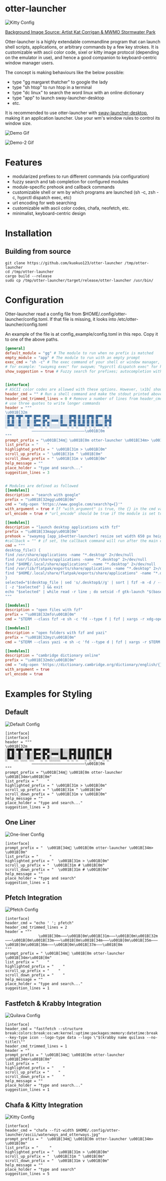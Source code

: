 # otter-launcher

![Kitty Config](./assets/kitty.png)

[Background Image Source: Artist Kat Corrigan & MWMO Stormwater Park](https://www.mwmo.org/learn/visit-us/exhibits/waterways-and-otterways/)

Otter-launcher is a highly extendable commandline program that can launch shell scripts, applications, or arbitrary commands by a few key strokes. It is customizable with ascii color code, sixel or kitty image protocol (depending on the emulator in use), and hence a good companion to keyboard-centric window manager users.

The concept is making behaviours like the below possible:

- type "gg margaret thatcher" to google the lady
- type "sh htop" to run htop in a terminal
- type "dc linux" to search the word linux with an online dictionary
- type "app" to launch sway-launcher-desktop
- etc.

It is recommended to use otter-launcher with [sway-launcher-desktop](https://github.com/Biont/sway-launcher-desktop), making it an application launcher. Use your wm's window rules to control its window size. 

![Demo Gif](./assets/demo.gif)

![Demo-2 Gif](./assets/demo-2.gif)

# Features

- modularized prefixes to run different commands (via configuration)
- fuzzy search and tab completion for configured modules
- module-specific prehook and callback commands
- customizable shell or wm by which programs are launched (sh -c, zsh -c, hyprctl dispatch exec, etc)
- url encoding for web searching
- customizable with ascii color codes, chafa, neofetch, etc.
- minimalist, keyboard-centric design

# Installation

## Building from source

```
git clone https://github.com/kuokuo123/otter-launcher /tmp/otter-launcher
cd /tmp/otter-launcher
cargo build --release
sudo cp /tmp/otter-launcher/target/release/otter-launcher /usr/bin/
```

# Configuration

Otter-launcher read a config file from $HOME/.config/otter-launcher/config.toml. If that file is missing, it looks into /etc/otter-launcher/config.toml

An example of the file is at config_example/config.toml in this repo. Copy it to one of the above paths.

``` toml
[general]
default_module = "gg" # The module to run when no prefix is matched
empty_module = "app" # The module to run with an empty prompt
exec_cmd = "sh -c" # The exec command of your shell or window manager, default to bash
# for example: "swaymsg exec" for swaywm; "hyprctl dispatch exec" for hyprland; "zsh -c" for zsh
show_suggestion = true # Fuzzy search for prefixes; autocompletion with TAB


[interface]
# ASCII color codes are allowed with these options. However, \x1b[ should be replaced with \u001B[ (unicode escape) because the rust toml crate cannot read \x as an escaped character...
header_cmd = "" # Run a shell command and make the stdout printed above the header
header_cmd_trimmed_lines = 0 # Remove a number of lines from header_cmd output, in case of some programs printing excessive empty lines at the end of its output
# use three quotes to write longer commands
header = """
\u001B[32m
░█▀█░▀█▀░▀█▀░█▀▀░█▀█░░░░░█░░░█▀█░█░█░█▀█░█▀▀░█░█
░█░█░░█░░░█░░█▀▀░█▀▄░▀▀▀░█░░░█▀█░█░█░█░█░█░░░█▀█
░▀▀▀░░▀░░░▀░░▀▀▀░▀░▀░░░░░▀▀▀░▀░▀░▀▀▀░▀░▀░▀▀▀░▀░▀
            ————————————————————————\u001B[0m
"""
prompt_prefix = "\u001B[34m \u001B[0m otter-launcher \u001B[34m> \u001B[0m"
list_prefix = "    "
highlighted_prefix = " \u001B[31m > \u001B[0m"
scroll_up_prefix = " \u001B[31m ^ \u001B[0m"
scroll_down_prefix = " \u001B[31m v \u001B[0m"
help_message = ""
place_holder = "type and search..."
suggestion_lines = 3


# Modules are defined as followed
[[modules]]
description = "search with google"
prefix = "\u001B[32mgg\u001B[0m"
cmd = "xdg-open 'https://www.google.com/search?q={}'"
with_argument = true # If "with_argument" is true, the {} in the cmd value will be replaced with user input. If the field is not explicitly set, will be taken as false.
url_encode = true # "url_encode" should be true if the module is set to call webpages, as this ensures special characters in url being readable to browsers. It'd better be false with shell scripts. If the field is not explicitly set, will be taken as false.

[[modules]]
description = "launch desktop applications with fzf"
prefix = "\u001B[33mapp\u001B[0m"
prehook = "swaymsg [app_id=otter-launcher] resize set width 650 px height 300 px" # if set, the prehook command will run before the main cmd starts. 
#callback = "" # if set, the callback command will run after the main cmd has finished. 
cmd = """
desktop_file() {
find /usr/share/applications -name "*.desktop" 2>/dev/null
find /usr/local/share/applications -name "*.desktop" 2>/dev/null
find "$HOME/.local/share/applications" -name "*.desktop" 2>/dev/null
find /var/lib/flatpak/exports/share/applications -name "*.desktop" 2>/dev/null
find "$HOME/.local/share/flatpak/exports/share/applications" -name "*.desktop" 2>/dev/null
}
selected="$(desktop_file | sed 's/.desktop$//g' | sort | fzf -m -d / --with-nth -1 --reverse --padding 1,3 --prompt 'Launch Apps: ')"
[ -z "$selected" ] && exit
echo "$selected" | while read -r line ; do setsid -f gtk-launch "$(basename $line)"; done
"""

[[modules]]
description = "open files with fzf"
prefix = "\u001B[32mfo\u001B[0m"
cmd = "$TERM --class fzf -e sh -c 'fd --type f | fzf | xargs -r xdg-open'"

[[modules]]
description = "open folders with fzf and yazi"
prefix = "\u001B[32myz\u001B[0m"
cmd = "$TERM --class yazi -e sh -c 'fd --type d | fzf | xargs -r $TERM -e yazi'"

[[modules]]
description = "cambridge dictionary online"
prefix = "\u001B[32mdc\u001B[0m"
cmd = "xdg-open 'https://dictionary.cambridge.org/dictionary/english/{}'"
with_argument = true
url_encode = true
```

# Examples for Styling

## Default

![Default Config](./assets/default.png)

```
[interface]
[interface]
header = """
\u001B[32m
░█▀█░▀█▀░▀█▀░█▀▀░█▀█░░░░░█░░░█▀█░█░█░█▀█░█▀▀░█░█
░█░█░░█░░░█░░█▀▀░█▀▄░▀▀▀░█░░░█▀█░█░█░█░█░█░░░█▀█
░▀▀▀░░▀░░░▀░░▀▀▀░▀░▀░░░░░▀▀▀░▀░▀░▀▀▀░▀░▀░▀▀▀░▀░▀
            ————————————————————————\u001B[0m
"""
prompt_prefix = "\u001B[34m \u001B[0m otter-launcher \u001B[34m>\u001B[0m"
list_prefix = "    "
highlighted_prefix = " \u001B[31m > \u001B[0m"
scroll_up_prefix = " \u001B[31m ^ \u001B[0m"
scroll_down_prefix = " \u001B[31m v \u001B[0m"
help_message = ""
place_holder = "type and search..."
suggestion_lines = 3
```

## One Liner

![One-liner Config](./assets/one-liner.png)

```
[interface]
prompt_prefix = "  \u001B[34m \u001B[0m otter-launcher \u001B[34m> \u001B[0m"
list_prefix = "     "
highlighted_prefix = "  \u001B[31m > \u001B[0m"
scroll_up_prefix = "  \u001B[31m # \u001B[0m"
scroll_down_prefix = "  \u001B[31m # \u001B[0m"
help_message = ""
place_holder = "type and search"
suggestion_lines = 1
```

## Pfetch Integration

![Pfetch Config](./assets/pfetch.png)

```
[interface]
header_cmd = "echo ' '; pfetch"
header_cmd_trimmed_lines = 2
header = """
               \u001B[30m———\u001B[0m\u001B[31m———\u001B[0m\u001B[32m———\u001B[0m\u001B[33m———\u001B[0m\u001B[34m———\u001B[0m\u001B[35m———\u001B[0m\u001B[36m———\u001B[0m\u001B[37m———\u001B[0m
"""
prompt_prefix = " \u001B[34m \u001B[0m otter-launcher \u001B[34m>\u001B[0m"
list_prefix = "    "
highlighted_prefix = "    "
scroll_up_prefix = "    "
scroll_down_prefix = "    "
help_message = ""
place_holder = "type and search..."
suggestion_lines = 1
```

## Fastfetch & Krabby Integration

![Quilava Config](./assets/quilava.png)

```
[interface]
header_cmd = "fastfetch --structure break:colors:break:os:wm:kernel:uptime:packages:memory:datetime:break --key-type icon --logo-type data --logo \"$(krabby name quilava --no-title)\""
header_cmd_trimmed_lines = 1
header = ""
prompt_prefix = " \u001B[34m \u001B[0m otter-launcher \u001B[34m>\u001B[0m"
list_prefix = "    "
highlighted_prefix = "    "
scroll_up_prefix = "    "
scroll_down_prefix = "    "
help_message = ""
place_holder = "type and search..."
suggestion_lines = 1
```

## Chafa & Kitty Integration

![Kitty Config](./assets/kitty.png)

```
[interface]
header_cmd = "chafa --fit-width $HOME/.config/otter-launcher/ascii/waterways_and_otterways.jpg"
prompt_prefix = "  \u001B[34m \u001B[0m otter-launcher \u001B[34m> \u001B[0m"
list_prefix = "     "
highlighted_prefix = "  \u001B[31m > \u001B[0m"
scroll_up_prefix = "  \u001B[31m ^ \u001B[0m"
scroll_down_prefix = "  \u001B[31m v \u001B[0m"
help_message = ""
place_holder = "type and search"
suggestion_lines = 5
```
